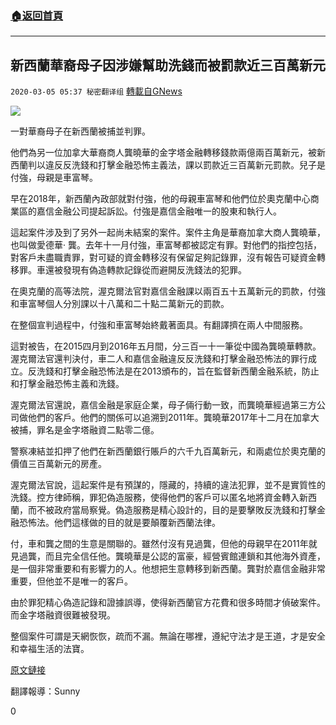 ###  [:house:返回首頁](https://github.com/ourhimalayas/txt)
---

## 新西蘭華裔母子因涉嫌幫助洗錢而被罰款近三百萬新元
`2020-03-05 05:37 秘密翻译组` [轉載自GNews](https://gnews.org/zh-hant/131324/)

![](https://s3-ap-northeast-1.amazonaws.com/news.guo.offload.media/wp-content/uploads/2020/03/05053549/8C568FF0-9B9D-4E48-B104-69FD68D11B7F.png)

一對華裔母子在新西蘭被捕並判罪。

他們為另一位加拿大華裔商人龔曉華的金字塔金融轉移錢款兩億兩百萬新元，被新西蘭判以違反反洗錢和打擊金融恐怖主義法，課以罰款近三百萬新元罰款。兒子是付強，母親是車富琴。

早在2018年，新西蘭內政部就對付強，他的母親車富琴和他們位於奧克蘭中心商業區的嘉信金融公司提起訴訟。付強是嘉信金融唯一的股東和執行人。

這起案件涉及到了另外一起尚未結案的案件。案件主角是華裔加拿大商人龔曉華，也叫做愛德華· 龔。去年十一月付強，車富琴都被認定有罪。對他們的指控包括，對客戶未盡職責罪，對可疑的資金轉移沒有保留足夠記錄罪，沒有報告可疑資金轉移罪。車還被發現有偽造轉款記錄從而避開反洗錢法的犯罪。

在奧克蘭的高等法院，渥克爾法官對嘉信金融課以兩百五十五萬新元的罰款，付強和車富琴個人分別課以十八萬和二十點二萬新元的罰款。

在整個宣判過程中，付強和車富琴始終戴著面具。有翻譯擠在兩人中間服務。

這對被告，在2015四月到2016年五月間，分三百一十一筆從中國為龔曉華轉款。渥克爾法官還判決付，車二人和嘉信金融違反反洗錢和打擊金融恐怖法的罪行成立。反洗錢和打擊金融恐怖法是在2013頒布的，旨在監督新西蘭金融系統，防止和打擊金融恐怖主義和洗錢。

渥克爾法官還說，嘉信金融是家庭企業，母子倆行動一致，而龔曉華經過第三方公司做他們的客戶。他們的關係可以追溯到2011年。龔曉華2017年十二月在加拿大被捕，罪名是金字塔融資二點零二億。

警察凍結並扣押了他們在新西蘭銀行賬戶的六千九百萬新元，和兩處位於奧克蘭的價值三百萬新元的房產。

渥克爾法官說，這起案件是有預謀的，隱藏的，持續的違法犯罪，並不是實質性的洗錢。控方律師稱，罪犯偽造服務，使得他們的客戶可以匿名地將資金轉入新西蘭，而不被政府當局察覺。偽造服務是精心設計的，目的是要擊敗反洗錢和打擊金融恐怖法。他們這樣做的目的就是要顛覆新西蘭法律。

付，車和龔之間的生意是關聯的。雖然付沒有見過龔，但他的母親早在2011年就見過龔，而且完全信任他。龔曉華是公認的富豪，經營賓館連鎖和其他海外資產，是一個非常重要和有影響力的人。他想把生意轉移到新西蘭。龔對於嘉信金融非常重要，但他並不是唯一的客戶。

由於罪犯精心偽造記錄和證據誤導，使得新西蘭官方花費和很多時間才偵破案件。而金字塔融資很難被發現。

整個案件可謂是天網恢恢，疏而不漏。無論在哪裡，遵紀守法才是王道，才是安全和幸福生活的法寶。

[原文鏈接](https://www.stuff.co.nz/business/industries/119957930/mother-and-son-sentenced-for-53m-in-suspicious-transfers-on-behalf-of-chinese-businessman-edward-gong)

翻譯報導：Sunny

0
